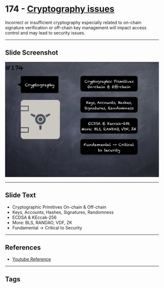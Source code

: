 # 174 - [Cryptography issues](Cryptography%20issues.md)
Incorrect or insufficient cryptography especially related to on-chain signature verification or off-chain key management will impact access control and may lead to security issues.
___
## Slide Screenshot
![0174.jpg](../../images/5.%20Pitfalls%20and%20Best%20Practices%20201/174.jpg)
___
## Slide Text
- Cryptographic Primitives On-chain & Off-chain
- Keys, Accounts, Hashes, Signatures, Randomness
- ECDSA & KEccak-256
- More: BLS, RANDAO, VDF, ZK
- Fundamental -> Critical to Security
___
## References
- [Youtube Reference](https://youtu.be/IVbEIbIpWUY?t=820)
___
## Tags